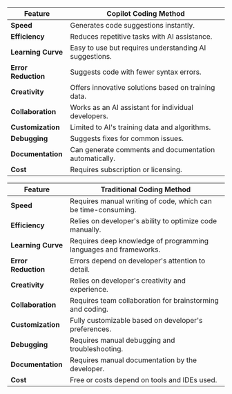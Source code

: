 | **Feature**                | **Copilot Coding Method**                 |
|----------------------------|-------------------------------------------|
| **Speed**                  | Generates code suggestions instantly.     |
| **Efficiency**             | Reduces repetitive tasks with AI assistance. |
| **Learning Curve**         | Easy to use but requires understanding AI suggestions. |
| **Error Reduction**        | Suggests code with fewer syntax errors.   |
| **Creativity**             | Offers innovative solutions based on training data. |
| **Collaboration**          | Works as an AI assistant for individual developers. |
| **Customization**          | Limited to AI's training data and algorithms. |
| **Debugging**              | Suggests fixes for common issues.         |
| **Documentation**          | Can generate comments and documentation automatically. |
| **Cost**                   | Requires subscription or licensing.       |

| **Feature**                | **Traditional Coding Method**             |
|----------------------------|-------------------------------------------|
| **Speed**                  | Requires manual writing of code, which can be time-consuming. |
| **Efficiency**             | Relies on developer's ability to optimize code manually. |
| **Learning Curve**         | Requires deep knowledge of programming languages and frameworks. |
| **Error Reduction**        | Errors depend on developer's attention to detail. |
| **Creativity**             | Relies on developer's creativity and experience. |
| **Collaboration**          | Requires team collaboration for brainstorming and coding. |
| **Customization**          | Fully customizable based on developer's preferences. |
| **Debugging**              | Requires manual debugging and troubleshooting. |
| **Documentation**          | Requires manual documentation by the developer. |
| **Cost**                   | Free or costs depend on tools and IDEs used. |